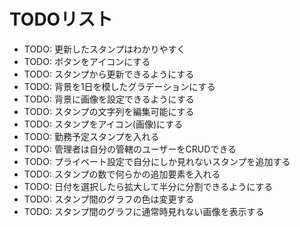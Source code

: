 # TODOリスト
- TODO: 更新したスタンプはわかりやすく
- TODO: ボタンをアイコンにする
- TODO: スタンプから更新できるようにする
- TODO: 背景を1日を模したグラデーションにする
- TODO: 背景に画像を設定できるようにする
- TODO: スタンプの文字列を編集可能にする
- TODO: スタンプをアイコン(画像)にする
- TODO: 勤務予定スタンプを入れる
- TODO: 管理者は自分の管轄のユーザーをCRUDできる
- TODO: プライベート設定で自分にしか見れないスタンプを追加する
- TODO: スタンプの数で何らかの追加要素を入れる
- TODO: 日付を選択したら拡大して半分に分割できるようにする
- TODO: スタンプ間のグラフの色は変更する
- TODO: スタンプ間のグラフに通常時見れない画像を表示する
